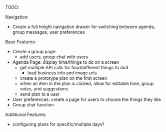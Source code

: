 TODO:

Navigation:
- Create a full height navigation drawer for switching between agenda, group messages, user preferences

Base Features:
- Create a group page:
    - add users, group chat with users
- Agenda Page: display time/things to do on a screen
    - get multiple API calls for food/different things to do3
        - load business info and image urls
    - create a prototype plan on the first screen
    - when an item in the plan is clicked, allow for editable time, group votes, and suggestions
    - send plan to a user
- User preferences: create a page for users to choose the things they like
- Group chat function

Additional Features:
- configuring plans for specific/multiple days?
